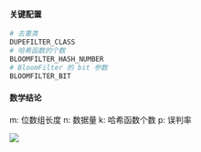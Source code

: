 #### 关键配置
```python
# 去重类
DUPEFILTER_CLASS
# 哈希函数的个数
BLOOMFILTER_HASH_NUMBER
# BloomFilter 的 bit 参数
BLOOMFILTER_BIT
```

#### 数学结论
m: 位数组长度
n: 数据量
k: 哈希函数个数
p: 误判率

![](http://latex.codecogs.com/gif.latex?\\-\frac{nln^p}{(ln^2)^2}})

